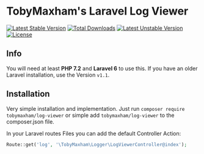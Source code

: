 # TobyMaxham's Laravel Log Viewer

[![Latest Stable Version](https://poser.pugx.org/tobymaxham/log-viewer/v/stable)](https://packagist.org/packages/tobymaxham/log-viewer)
[![Total Downloads](https://poser.pugx.org/tobymaxham/log-viewer/downloads)](https://packagist.org/packages/tobymaxham/log-viewer)
[![Latest Unstable Version](https://poser.pugx.org/tobymaxham/log-viewer/v/unstable)](https://packagist.org/packages/tobymaxham/log-viewer)
[![License](https://poser.pugx.org/tobymaxham/log-viewer/license)](https://packagist.org/packages/tobymaxham/log-viewer)


## Info
You will need at least **PHP 7.2** and **Laravel 6** to use this. If you have an older Laravel installation, use the Version `v1.1`.


## Installation

Very simple installation and implementation.
Just run `composer require tobymaxham/log-viewer` or simple add `tobymaxham/log-viewer`
to the composer.json file.

In your Laravel routes Files you can add the default Controller Action:

```php
Route::get('log', '\TobyMaxham\Logger\LogViewerController@index');
```
